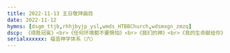 ```yaml
---
title: 2022-11-13 主日敬拜曲目
date: 2022-11-12
hymns: [dsgm_ttjb,rhhjbyjp_ysl,wmds_HTBBChurch,wdsmxgn_zmzq]
dscp: 《得胜冠冕》<br>《任何环境都不要惧怕》<br>《我们的神》<br>《我的生命献给你》
serialxxxxxx: 福音神学体系（六）
---
```


